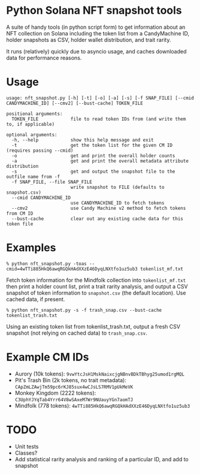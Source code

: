 # Python Solana NFT snapshot tools

A suite of handy tools (in python script form) to get information about an NFT collection on Solana including the token list from a CandyMachine ID,
holder snapshots as CSV, holder wallet distribution, and trait rarity.

It runs (relatively) quickly due to asyncio usage, and caches downloaded data for performance reasons.

# Usage
    usage: nft_snapshot.py [-h] [-t] [-o] [-a] [-s] [-f SNAP_FILE] [--cmid CANDYMACHINE_ID] [--cmv2] [--bust-cache] TOKEN_FILE
    
    positional arguments:
      TOKEN_FILE            file to read token IDs from (and write them to, if applicable)
    
    optional arguments:
      -h, --help            show this help message and exit
      -t                    get the token list for the given CM ID (requires passing --cmid)
      -o                    get and print the overall holder counts
      -a                    get and print the overall metadata attribute distribution
      -s                    get and output the snapshot file to the outfile name from -f
      -f SNAP_FILE, --file SNAP_FILE
                            write snapshot to FILE (defaults to snapshot.csv)
      --cmid CANDYMACHINE_ID
                            use CANDYMACHINE_ID to fetch tokens
      --cmv2                use Candy Machine v2 method to fetch tokens from CM ID
      --bust-cache          clear out any existing cache data for this token file

# Examples
    % python nft_snapshot.py -toas --cmid=4wTTi885HkQ6awqRGQkHAdXXzE46DyqLNXtfo1uz5ub3 tokenlist_mf.txt
Fetch token information for the Mindfolk collection into `tokenlist_mf.txt` then print a holder count list, print a trait rarity analysis,
and output a CSV snapshot of token information to `snapshot.csv` (the default location). Use cached data, if present.

    % python nft_snapshot.py -s -f trash_snap.csv --bust-cache tokenlist_trash.txt
Using an existing token list from tokenlist_trash.txt, output a fresh CSV snapshot (not relying on cached data)
to `trash_snap.csv`.

# Example CM IDs
* Aurory (10k tokens): `9vwYtcJsH1MskNaixcjgNBnvBDkTBhyg25umod1rgMQL`
* Pit's Trash Bin (2k tokens, no trait metadata): `CApZmLZAwjTm59pc6rKJ85sux4wCJsLS7RMV1pUkMeVK`
* Monkey Kingdom (2222 tokens): `C3UphYJYqTab4Yrr64V8wSAxeM7Wr9NUauyYGn7aomTJ`
* Mindfolk (778 tokens): `4wTTi885HkQ6awqRGQkHAdXXzE46DyqLNXtfo1uz5ub3`

# TODO
- Unit tests
- Classes?
- Add statistical rarity analysis and ranking of a particular ID, and add to snapshot
